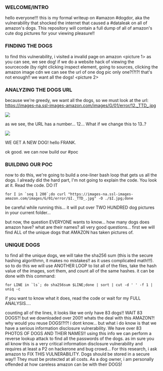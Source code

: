   ### WELCOME/INTRO
  hello everyone!!!
  this is my formal writeup on #amazon #dogdor, aka the vulnerability that shocked the internet that caused a #dataleak on all of amazon's dogs. This repository will contain a full dump of all of amazon's cute dog pictures for your viewing pleasure!!
  
  ### FINDING THE DOGS
  to find this vulnerability, i visited a invalid page on amazon
  <picture 1>
  as you can see, we see dog! if we do a website hack of viewing the sourcecode (by right clicking inspect element, going to sources, clicking the amazon image cdn we can see the url of one dog pic
  only one?!?!?! that's not enough!! we want all the dogs!
  <picture 2>
  
  ### ANALYZING THE DOGS URL
  because we're greedy, we want all the dogs, so we must look at the url:
  https://images-na.ssl-images-amazon.com/images/G/01/error/12._TTD_.jpg
  
  <img src="https://images-na.ssl-images-amazon.com/images/G/01/error/12._TTD_.jpg">
 
 as we see, the URL has a number... 12... What if we change this to 13..?
 
  <img src="https://images-na.ssl-images-amazon.com/images/G/01/error/13._TTD_.jpg">
  
  WE GET A NEW DOG! hello FRANK.
  
  ok good. we can now build our #poc
  
  ### BUILDING OUR POC
  now to do this, we're going to build a one-liner bash loop that gets us all the dogs. I already did the hard part, I'm not going to explain the code. You look at it. Read the code. DO IT
  ```
  for I in `seq 1 200`;do curl "https://images-na.ssl-images-amazon.com/images/G/01/error/$I._TTD_.jpg" -O ./$I.jpg;done
  ```
  be careful while running this... it will put over TWO HUNDRED dog pictures in your current folder...
  
  but now, the question EVERYONE wants to know... how many dogs does amazon have?
  what are their names?
  all very good questions... first we will find ALL of the unique dogs that AMAZON has taken pictures of.
  
  ### UNIQUE DOGS
  
  to find all the unique dogs, we will take the sha256 sum (this is the secure hashing algorithmn, it makes no mistakes!! as it uses complicated math!!!). so to do this we will use ANOTHER LOOP to list all of the files, take the hash value of the images, sort them, and count all of the same hashes. it can be done with this command:  
  ```
  for LINE in `ls`; do sha256sum $LINE;done | sort | cut -d ' ' -f 1 | uniq -c
  ```
  if you want to know what it does, read the code or wait for my FULL ANALYSIS....
  
  counting all of the lines, it looks like we only have 83 dogs!! WAIT 83 DOGS?! but we downloaded over 200!! whats the deal with this AMAZON?! why would you reuse DOGS!?!?!
  i dont know... but what i do know is that we have a serious information disclosure vulnerability. We have over 83 PHOTOS OF DOGS AND THEIR NAMES!! using this info we can perform a reverse lookup attack to find all the passwords of the dogs.
  as im sure you all know this is a very critical information disclosure vulnerability and requires at least a P2 on hackerone and bug crowd... For this research, i ask amazon to FIX THIS VULNERABILITY. Dogs should be stored in a secure way!! They must be protected at all costs.
  As a dog owner, i am personally offended at how careless amazon can be with their DOGS!
